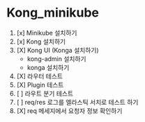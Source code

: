 # Kong_minikube

1. [x] Minikube 설치하기 
2. [x] Kong 설치하기 
3. [X] Kong UI (Konga 설치하기) 
    - kong-admin 설치하기
    - konga 설치하기
4. [X] 라우터 테스트 
5. [X] Plugin 테스트   
6. [ ] 라우트 분기 테스트 
7. [ ] req/res 로그를 엘라스틱 서치로 테스트 하기 
8. [X] req 메세지에서 요청자 정보 확인하기